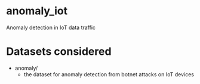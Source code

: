 # anomaly_iot

Anomaly detection in IoT data traffic


# Datasets considered

- anomaly/
    - the dataset for anomaly detection from botnet attacks on IoT
      devices


